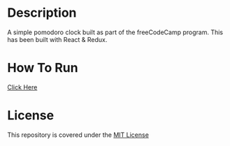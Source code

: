 # Description
A simple pomodoro clock built as part of the freeCodeCamp program. This has been built with React & Redux.

# How To Run
[Click Here](https://ncaron.github.io/pomodoro-clock)

# License
This repository is covered under the [MIT License](LICENSE)